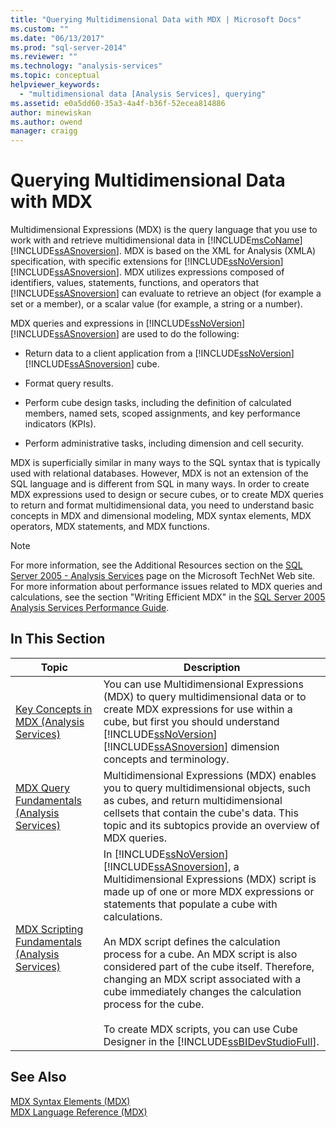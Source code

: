```yaml
---
title: "Querying Multidimensional Data with MDX | Microsoft Docs"
ms.custom: ""
ms.date: "06/13/2017"
ms.prod: "sql-server-2014"
ms.reviewer: ""
ms.technology: "analysis-services"
ms.topic: conceptual
helpviewer_keywords: 
  - "multidimensional data [Analysis Services], querying"
ms.assetid: e0a5dd60-35a3-4a4f-b36f-52ecea814886
author: minewiskan
ms.author: owend
manager: craigg
---
```

# Querying Multidimensional Data with MDX
  Multidimensional Expressions (MDX) is the query language that you use to work with and retrieve multidimensional data in [!INCLUDE[msCoName](../../../includes/msconame-md.md)] [!INCLUDE[ssASnoversion](../../../includes/ssasnoversion-md.md)]. MDX is based on the XML for Analysis (XMLA) specification, with specific extensions for [!INCLUDE[ssNoVersion](../../../includes/ssnoversion-md.md)] [!INCLUDE[ssASnoversion](../../../includes/ssasnoversion-md.md)]. MDX utilizes expressions composed of identifiers, values, statements, functions, and operators that [!INCLUDE[ssASnoversion](../../../includes/ssasnoversion-md.md)] can evaluate to retrieve an object (for example a set or a member), or a scalar value (for example, a string or a number).  
  
 MDX queries and expressions in [!INCLUDE[ssNoVersion](../../../includes/ssnoversion-md.md)] [!INCLUDE[ssASnoversion](../../../includes/ssasnoversion-md.md)] are used to do the following:  
  
-   Return data to a client application from a [!INCLUDE[ssNoVersion](../../../includes/ssnoversion-md.md)] [!INCLUDE[ssASnoversion](../../../includes/ssasnoversion-md.md)] cube.  
  
-   Format query results.  
  
-   Perform cube design tasks, including the definition of calculated members, named sets, scoped assignments, and key performance indicators (KPIs).  
  
-   Perform administrative tasks, including dimension and cell security.  
  
 MDX is superficially similar in many ways to the SQL syntax that is typically used with relational databases. However, MDX is not an extension of the SQL language and is different from SQL in many ways. In order to create MDX expressions used to design or secure cubes, or to create MDX queries to return and format multidimensional data, you need to understand basic concepts in MDX and dimensional modeling, MDX syntax elements, MDX operators, MDX statements, and MDX functions.  
  
> [!NOTE]  
>  For more information, see the Additional Resources section on the [SQL Server 2005 - Analysis Services](https://go.microsoft.com/fwlink/?LinkId=80853) page on the Microsoft TechNet Web site. For more information about performance issues related to MDX queries and calculations, see the section "Writing Efficient MDX" in the [SQL Server 2005 Analysis Services Performance Guide](https://docsbay.net/Microsoft-SQL-Server-2005-Analysis-Services-Performance-Guide).  
  
## In This Section  
  
|Topic|Description|  
|-----------|-----------------|  
|[Key Concepts in MDX &#40;Analysis Services&#41;](../key-concepts-in-mdx-analysis-services.md)|You can use Multidimensional Expressions (MDX) to query multidimensional data or to create MDX expressions for use within a cube, but first you should understand [!INCLUDE[ssNoVersion](../../../includes/ssnoversion-md.md)] [!INCLUDE[ssASnoversion](../../../includes/ssasnoversion-md.md)] dimension concepts and terminology.|  
|[MDX Query Fundamentals &#40;Analysis Services&#41;](mdx-query-fundamentals-analysis-services.md)|Multidimensional Expressions (MDX) enables you to query multidimensional objects, such as cubes, and return multidimensional cellsets that contain the cube's data. This topic and its subtopics provide an overview of MDX queries.|  
|[MDX Scripting Fundamentals &#40;Analysis Services&#41;](mdx-scripting-fundamentals-analysis-services.md)|In [!INCLUDE[ssNoVersion](../../../includes/ssnoversion-md.md)] [!INCLUDE[ssASnoversion](../../../includes/ssasnoversion-md.md)], a Multidimensional Expressions (MDX) script is made up of one or more MDX expressions or statements that populate a cube with calculations.<br /><br /> An MDX script defines the calculation process for a cube. An MDX script is also considered part of the cube itself. Therefore, changing an MDX script associated with a cube immediately changes the calculation process for the cube.<br /><br /> To create MDX scripts, you can use Cube Designer in the [!INCLUDE[ssBIDevStudioFull](../../../includes/ssbidevstudiofull-md.md)].|  
  
## See Also  
 [MDX Syntax Elements &#40;MDX&#41;](/sql/mdx/mdx-syntax-elements-mdx)   
 [MDX Language Reference &#40;MDX&#41;](/sql/mdx/mdx-language-reference-mdx)  
  
  
